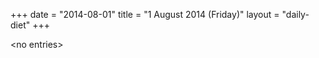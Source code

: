 +++
date = "2014-08-01"
title = "1 August 2014 (Friday)"
layout = "daily-diet"
+++


\<no entries\>

